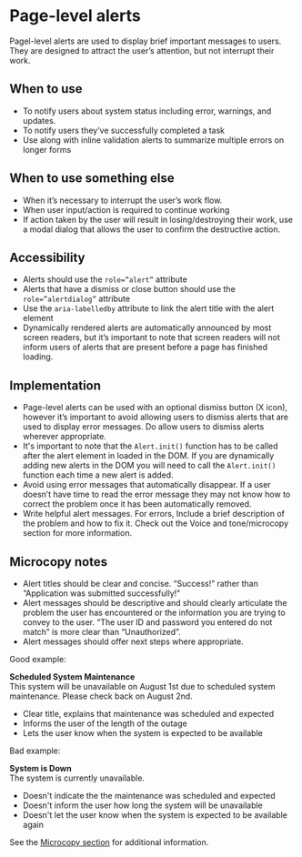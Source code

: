 # Page-level alerts

Pagel-level alerts are used to display brief important messages to users. They are designed to attract the user’s attention, but not interrupt their work.

## When to use
- To notify users about system status including error, warnings, and updates.
- To notify users they’ve successfully completed a task
- Use along with inline validation alerts to summarize multiple errors on longer forms

## When to use something else
- When it’s necessary to interrupt the user’s work flow.
- When user input/action is required to continue working
- If action taken by the user will result in losing/destroying their work, use a modal dialog that allows the user to confirm the destructive action.

## Accessibility
- Alerts should use the `role=”alert”` attribute
- Alerts that have a dismiss or close button should use the `role=”alertdialog”` attribute
- Use the `aria-labelledby` attribute to link the alert title with the alert element
- Dynamically rendered alerts are automatically announced by most screen readers, but it’s important to note that screen readers will not inform users of alerts that are present before a page has finished loading.

## Implementation
- Page-level alerts can be used with an optional dismiss button (X icon), however it’s important to avoid allowing users to dismiss alerts that are used to display error messages. Do allow users to dismiss alerts wherever appropriate.
- It's important to note that the `Alert.init()` function has to be called after the alert element in loaded in the DOM. If you are dynamically adding new alerts in the DOM you will need to call the `Alert.init()` function each time a new alert is added.
- Avoid using error messages that automatically disappear. If a user doesn’t have time to read the error message they may not know how to correct the problem once it has been automatically removed.
- Write helpful alert messages. For errors, Include a brief description of the problem and how to fix it. Check out the Voice and tone/microcopy section for more information.

## Microcopy notes
- Alert titles should be clear and concise. “Success!” rather than “Application was submitted successfully!"
- Alert messages should be descriptive and should clearly articulate the problem the user has encountered or the information you are trying to convey to the user. “The user ID and password you entered do not match” is more clear than “Unauthorized”.
- Alert messages should offer next steps where appropriate.

Good example:

**Scheduled System Maintenance**  
This system will be unavailable on August 1st due to scheduled system maintenance. Please check back on August 2nd.

- Clear title, explains that maintenance was scheduled and expected
- Informs the user of the length of the outage
- Lets the user know when the system is expected to be available

Bad example:

**System is Down**  
The system is currently unavailable.

- Doesn't indicate the the maintenance was scheduled and expected
- Doesn't inform the user how long the system will be unavailable
- Doesn't let the user know when the system is expected to be available again

See the [Microcopy section](/docs/microcopy/) for additional information.
